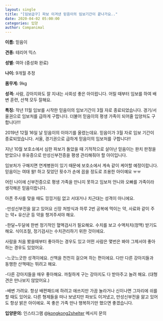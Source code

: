 ```yaml
---
layout: single
title: "[임보급구] 파보 이겨낸 믿음이의 임보기간이 끝나가요.."
date: 2020-04-02 05:00:00
categories: 입양
author: Companimal
---
```


**이름:** 믿음이

**견종:** 테리어 믹스

**성별:** 여아 (중성화 완료)

**나이:** 9개월 추정

**몸무게:** 9kg

**성격:** 사람, 강아지와도 잘 지내는 사회성 좋은 아이랍니다. 어릴 때부터 임보를 하여 배변 훈련, 산책 모두 잘해요.

**특징:** 작년 11월 임보를 시작한 믿음이의 임보기간이 3월 자로 종료되었습니다. 경기/서울권으로 임보처를 급하게 구합니다. 더불어 믿음이의 평생 가족이 되어줄 입양처도 구합니다!!!

2019년 12월 16일 날 믿음이의 이야기를 올렸는데요. 믿음이가 3월 자로 임보 기간이 종료되었습니다. 서울, 경기권으로 급하게 믿음이의 임보처를 구합니다!!

지난 10월 보호소에서 심한 파보가 돌았을 때 기적적으로 살아난 믿음이는 완치 판정을 받았으나 후유증으로 만성신부전증을 평생 관리해줘야 할 아이입니다.

임보처가 구해지면 연계병원이 있기 때문에 보호소에서 계속 같이 케어할 예정이랍니다. 믿음이는 여태 왈! 하고 짖었던 횟수가 손에 꼽을 정도로 조용한 아이예요 ㅠㅠ

어린 나이에 신부전증으로 평생 가족을 만나지 못하고 임보처 언니와 오빠를 가족이라 생각해온 믿음이랍니다.

아픈 주사를 맞을 때도 낑낑거림 없고 서대거나 치근대는 성격이 아니에요.

-만성신부전을 앓고 있어요 신장 처방식과 하루 2번 공복에 먹이는 약, 사료와 같이 주는 약+ 유산균 등 약을 챙겨주셔야 해요.

-한달~두달에 한번 정기적인 혈액검사가 필요해요. 수치를 보고 수액처치(정맥) 받기도 해요. 식이조절, 정기검사는 수치관리하기 위한 것이에요.

사람을 처음 봤을때부터 좋아하는 경우도 있고 어떤 사람은 몇번은 봐야 그제서야 좋아하는 경우도 있었어요.

-느긋느긋한 성격이에요. 산책을 천천히 걸으며 하는 편이에요. 다만 다른 강아지들과 동행한 산책때는 뛰려고 해요.

-다른 강아지들을 매우 좋아해요. 까칠하게 구는 강아지도 다 받아주고 놀려 해요. (대형견은 만나보지 않았어요.)

-배변 가려요. 항상 배편패드에 하려고 애쓰지만 가끔 놀라거나 신이나면 그자리에 쉬를 할 때도 있어요. 다른 형제들을 떠나 보냈지만 파보도 이겨냈고, 만성신부전을 앓고 있어도 항상 밝은 아이에요. 꼭 좋은 가족 만나 행복하기만 했으면 좋겠습니다.

**입양문의:** 인스타그램 @[kongkong2shelter](https://www.instagram.com/kongkong2shelter/) 메시지 문의
